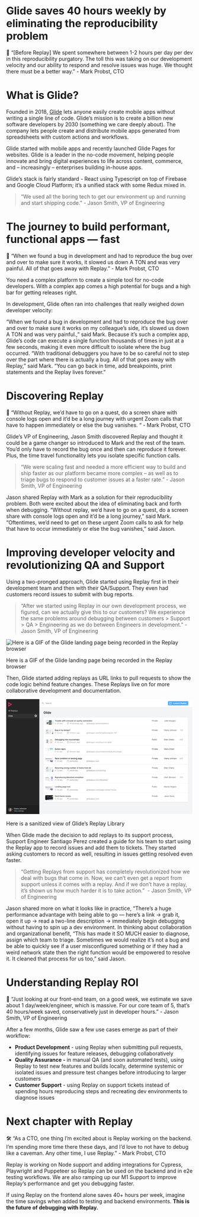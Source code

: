 # Glide saves 40 hours weekly by eliminating the reproducibility problem

<aside>
🐌 “[Before Replay] We spent somewhere between 1-2 hours per day per dev in this reproducibility purgatory. The toll this was taking on our development velocity and our ability to respond and resolve issues was huge. We thought there must be a better way.” - Mark Probst, CTO

</aside>

# What is Glide?

Founded in 2018, [Glide](https://www.glideapps.com/) lets anyone easily create mobile apps without writing a single line of code. Glide’s mission is to create a billion new software developers by 2030 (something we care deeply about). The company lets people create and distribute mobile apps generated from spreadsheets with custom actions and workflows.

Glide started with mobile apps and recently launched Glide Pages for websites. Glide is a leader in the no-code movement, helping people innovate and bring digital experiences to life across content, commerce, and – increasingly – enterprises building in-house apps.

Glide’s stack is fairly standard - React using Typescript on top of Firebase and Google Cloud Platform; it’s a unified stack with some Redux mixed in.

> “We used all the boring tech to get our environment up and running and start shipping code.” - Jason Smith, VP of Engineering
> 

# The journey to build performant, functional apps — fast

<aside>
🐛 “When we found a bug in development and had to reproduce the bug over and over to make sure it works, it slowed us down A TON and was very painful. All of that goes away with Replay.” - Mark Probst, CTO

</aside>

You need a complex platform to create a simple tool for no-code developers. With a complex app comes a high potential for bugs and a high bar for getting releases right.

In development, Glide often ran into challenges that really weighed down developer velocity:

“When we found a bug in development and had to reproduce the bug over and over to make sure it works on my colleague’s side, it’s slowed us down A TON and was very painful.,” said Mark. Because it’s such a complex app, Glide’s code can execute a single function thousands of times in just at a few seconds, making it even more difficult to isolate where the bug occurred. “With traditional debuggers you have to be so careful not to step over the part where there is actually a bug. All of that goes away with Replay,” said Mark. “You can go back in time, add breakpoints, print statements and the Replay lives forever.” 

# Discovering Replay

<aside>
🚨 “Without Replay, we’d have to go on a quest, do a screen share with console logs open and it’d be a long journey with urgent Zoom calls that have to happen immediately or else the bug vanishes. “ - Mark Probst, CTO

</aside>

Glide’s VP of Engineering, Jason Smith discovered Replay and thought it could be a game changer so introduced to Mark and the rest of the team. You’d only have to record the bug once and then can reproduce it forever. Plus, the time travel functionality lets you isolate specific function calls.

> “We were scaling fast and needed a more efficient way to build and ship faster as our platform became more complex – as well as to triage bugs to respond to customer issues at a faster rate.” - Jason Smith, VP of Engineering
> 

Jason shared Replay with Mark as a solution for their reproducibility problem. Both were excited about the idea of eliminating back and forth when debugging. “Without replay, we’d have to go on a quest, do a screen share with console logs open and it’d be a long journey,” said Mark. “Oftentimes, we’d need to get on these urgent Zoom calls to ask for help that have to occur immediately or else the bug vanishes,” said Jason.

# Improving developer velocity and revolutionizing QA and Support

Using a two-pronged approach, Glide started using Replay first in their development team and then with their QA/Support. They even had customers record issues to submit with bug reports.

> “After we started using Replay in our own development process, we figured, can we actually give this to our customers? We experience the same problems around debugging between customers > Support > QA > Engineering as we do between Engineers in development.” - Jason Smith, VP of Engineering
> 

![Here is a GIF of the Glide landing page being recorded in the Replay browser](Glide%20saves%2040%20hours%20weekly%20by%20eliminating%20the%20rep%203dfdde12447e4f269df1851fcf4732fc/glide_walkthrough-v3.gif)

Here is a GIF of the Glide landing page being recorded in the Replay browser

Then, Glide started adding replays as URL links to pull requests to show the code logic behind feature changes. These Replays live on for more collaborative development and documentation.

![Here is a sanitized view of Glide’s Replay Library](Glide%20saves%2040%20hours%20weekly%20by%20eliminating%20the%20rep%203dfdde12447e4f269df1851fcf4732fc/Glide_Library-v2.png)

Here is a sanitized view of Glide’s Replay Library

When Glide made the decision to add replays to its support process, Support Engineer Santiago Perez created a guide for his team to start using the Replay app to record issues and add them to tickets. They started asking customers to record as well, resulting in issues getting resolved even faster.

> “Getting Replays from support has completely revolutionized how we deal with bugs that come in. Now, we can’t even get a report from support unless it comes with a replay. And if we don’t have a replay, it’s shown us how much harder it is to take action.”  - Jason Smith, VP of Engineering
> 

Jason shared more on what it looks like in practice, “There’s a huge performance advantage with being able to go — here’s a link → grab it, open it up → read a two-line description → immediately begin debugging without having to spin up a dev environment. In thinking about collaboration and organizational benefit, “This has made it SO MUCH easier to diagnose, assign which team to triage. Sometimes we would realize it’s not a bug and be able to quickly see if a user misconfigured something or if they had a weird network state then the right function would be empowered to resolve it. It cleaned that process for us too,” said Jason.

# Understanding Replay ROI

<aside>
💸 “Just looking at our front-end team, on a good week, we estimate we save about 1 day/week/engineer, which is massive. For our core team of 5, that’s 40 hours/week saved, conservatively just in developer hours.” - Jason Smith, VP of Engineering

</aside>

After a few months, Glide saw a few use cases emerge as part of their workflow:

- **Product Development** - using Replay when submitting pull requests, identifying issues for feature releases, debugging collaboratively
- **Quality Assurance -** in manual QA (and soon automated tests), using Replay to test new features and builds locally, determine systemic or isolated issues and pressure test changes before introducing to larger customers
- **Customer Support** - using Replay on support tickets instead of spending hours reproducing steps and recreating dev environments to diagnose issues

# Next chapter with Replay

<aside>
🛠 “As a CTO, one thing I’m excited about is Replay working on the backend. I’m spending more time there these days, and I’d love to not have to debug like a caveman. Any other time, I use Replay.” - Mark Probst, CTO

</aside>

Replay is working on Node support and adding integrations for Cypress, Playwright and Puppeteer so Replay can be used on the backend and in e2e testing workflows. We are also ramping up our M1 Support to improve Replay’s performance and get you debugging faster.

If using Replay on the frontend alone saves 40+ hours per week, imagine the time savings when added to testing and backend environments. **This is the future of debugging with Replay.**